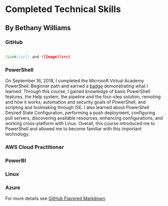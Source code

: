 # Completed Technical Skills
## By Bethany Williams

### GitHub

```markdown

[Link](url) and ![Image](src)
```
### PowerShell
On September 16, 2018, I completed the Microsoft Virtual Academy PowerShell: Beginner path and earned a [badge](https://mva.microsoft.com/RewardEvidence.aspx/?key=haaNjgCPWTj_pmyGijh6Zw2) demonstrating what I learned. Through this course, I gained knowledge of basic PowerShell features, the Help system, the pipeline and the four-step solution, remoting and how it works, automation and security goals of PowerShell, and scripting and toolmaking through ISE. I also learned about PowerShell Desired State Configuration, performing a push deployment, configuring pull servers, discovering available resources, enhancing configurations, and working cross-platform with Linux. Overall, this course introduced me to PowerShell and allowed me to become familiar with this important technology. 

### AWS Cloud Practitioner

### PowerBI

### Linux

### Azure
For more details see [GitHub Flavored Markdown](https://guides.github.com/features/mastering-markdown/).

